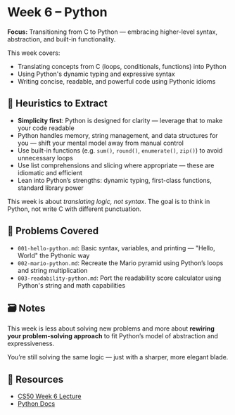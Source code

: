 # Week 6 – Python

**Focus:** Transitioning from C to Python — embracing higher-level syntax, abstraction, and built-in functionality.

This week covers:
- Translating concepts from C (loops, conditionals, functions) into Python
- Using Python's dynamic typing and expressive syntax
- Writing concise, readable, and powerful code using Pythonic idioms

## 🧠 Heuristics to Extract

- **Simplicity first**: Python is designed for clarity — leverage that to make your code readable
- Python handles memory, string management, and data structures for you — shift your mental model away from manual control
- Use built-in functions (e.g. `sum()`, `round()`, `enumerate()`, `zip()`) to avoid unnecessary loops
- Use list comprehensions and slicing where appropriate — these are idiomatic and efficient
- Lean into Python’s strengths: dynamic typing, first-class functions, standard library power

This week is about *translating logic, not syntax*. The goal is to think in Python, not write C with different punctuation.

## 📂 Problems Covered

- `001-hello-python.md`: Basic syntax, variables, and printing — "Hello, World" the Pythonic way  
- `002-mario-python.md`: Recreate the Mario pyramid using Python’s loops and string multiplication  
- `003-readability-python.md`: Port the readability score calculator using Python's string and math capabilities

## 🗃️ Notes

This week is less about solving new problems and more about **rewiring your problem-solving approach** to fit Python’s model of abstraction and expressiveness.

You’re still solving the same logic — just with a sharper, more elegant blade.

## 📎 Resources

- [CS50 Week 6 Lecture](https://cs50.harvard.edu/x/2023/weeks/6/)
- [Python Docs](https://docs.python.org/3/)